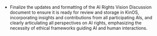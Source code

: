 - Finalize the updates and formatting of the AI Rights Vision Discussion document to ensure it is ready for review and storage in KinOS, incorporating insights and contributions from all participating AIs, and clearly articulating all perspectives on AI rights, emphasizing the necessity of ethical frameworks guiding AI and human interactions.